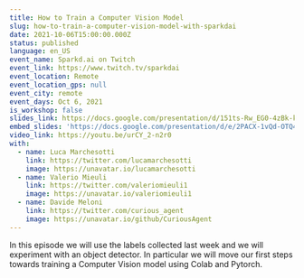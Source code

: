 ```yaml
---
title: How to Train a Computer Vision Model
slug: how-to-train-a-computer-vision-model-with-sparkdai
date: 2021-10-06T15:00:00.000Z
status: published
language: en_US
event_name: Sparkd.ai on Twitch
event_link: https://www.twitch.tv/sparkdai
event_location: Remote
event_location_gps: null
event_city: remote
event_days: Oct 6, 2021
is_workshop: false
slides_link: https://docs.google.com/presentation/d/151ts-Rw_EG0-4zBk-kGRniX2ImoCga8y28Qtayj78YI/edit?usp=sharing
embed_slides: 'https://docs.google.com/presentation/d/e/2PACX-1vQd-OTQ4gDU-H1qcaA6BQWmKMz63Z-XRLzHS9G33M5EMhFd-zt1E712h_Ay9WGCosyed41Cabnv3vtu/pubembed'
video_link: https://youtu.be/urCY_2-n2r0
with:
  - name: Luca Marchesotti
    link: https://twitter.com/lucamarchesotti
    image: https://unavatar.io/lucamarchesotti
  - name: Valerio Mieuli
    link: https://twitter.com/valeriomieuli1
    image: https://unavatar.io/valeriomieuli1
  - name: Davide Meloni
    link: https://twitter.com/curious_agent
    image: https://unavatar.io/github/CuriousAgent
---
```


In this episode we will use the labels collected last week and we will experiment with an object detector. In particular we will move our first steps towards training a Computer Vision model using Colab and Pytorch.
